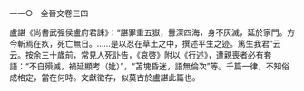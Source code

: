 一一○　全晉文卷三四

盧諶《尚書武强侯盧府君誄》：“諶罪重五嶽，釁深四海，身不灰滅，延於家門。方今斬焉在疚，死亡無日。……是以忍在草土之中，撰述平生之迹。篤生我君”云云。按余三十歲前，常見人死訃告，《哀啓》附以《行述》，遭親喪者必有套語：“不自殞滅，禍延顯考（妣）”，“苫塊昏迷，語無倫次”等。千篇一律，不知俗成格定，當在何時。文獻徵存，似莫古於盧諶此篇也。